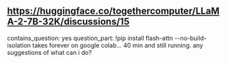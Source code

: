 ## https://huggingface.co/togethercomputer/LLaMA-2-7B-32K/discussions/15

contains_question: yes
question_part: !pip install flash-attn --no-build-isolation takes forever on google colab... 40 min and still running. any suggestions of what can i do?